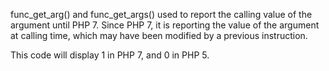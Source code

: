 func_get_arg() and func_get_args() used to report the calling value of the argument until PHP 7. Since PHP 7, it is reporting the value of the argument at calling time, which may have been modified by a previous instruction. 

<?php

function x($a) {
    $a++;
    print func_get_arg(0);
}

x(0);
?>

This code will display 1 in PHP 7, and 0 in PHP 5.
